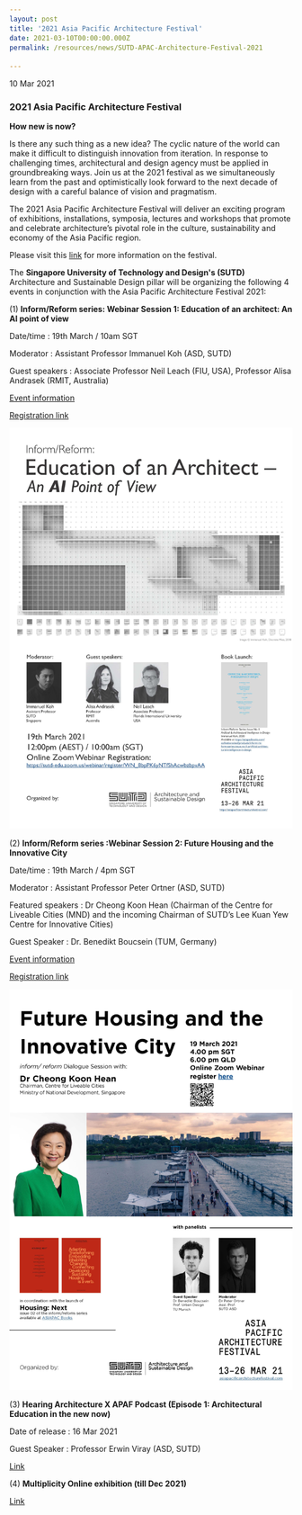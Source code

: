 ```yaml
---
layout: post
title: '2021 Asia Pacific Architecture Festival'
date: 2021-03-10T00:00:00.000Z
permalink: /resources/news/SUTD-APAC-Architecture-Festival-2021

---
```


10 Mar 2021

### **2021 Asia Pacific Architecture Festival**

**How new is now?**

Is there any such thing as a new idea? The cyclic nature of the world can make it difficult to distinguish innovation from iteration. In response to challenging times, architectural and design agency must be applied in groundbreaking ways. Join us at the 2021 festival as we simultaneously learn from the past and optimistically look forward to the next decade of design with a careful balance of vision and pragmatism.
 
The 2021 Asia Pacific Architecture Festival will deliver an exciting program of exhibitions, installations, symposia, lectures and workshops that promote and celebrate architecture’s pivotal role in the culture, sustainability and economy of the Asia Pacific region.

Please visit this [link](https://asiapacificarchitecturefestival.com/) for more information on the festival. 

The **Singapore University of Technology and Design's (SUTD)** Architecture and Sustainable Design pillar will be organizing the following 4 events in conjunction with the Asia Pacific Architecture Festival 2021:

(1) **Inform/Reform series: Webinar Session 1: Education of an architect: An AI point of view**

Date/time		: 19th March / 10am SGT

Moderator		: Assistant Professor Immanuel Koh (ASD, SUTD)

Guest speakers		: Associate Professor Neil Leach (FIU, USA), Professor Alisa Andrasek (RMIT, Australia)
                    
[Event information](https://asiapacificarchitecturefestival.com/2021/event/education-of-an-architect-an-ai-point-of-view) 

[Registration link](https://sutd-edu.zoom.us/webinar/register/WN_8bpPK6yNTfShAcwbzbpvAA) 

![SUTD APAC Webinar Poster](/images/SUTD_EducationOfArchitectAI.jpg)

(2) **Inform/Reform series :Webinar Session 2: Future Housing and the Innovative City**

Date/time		: 19th March / 4pm SGT

Moderator		: Assistant Professor Peter Ortner (ASD, SUTD)

Featured speakers	: Dr Cheong Koon Hean (Chairman of the Centre for Liveable Cities (MND) and the incoming Chairman of SUTD’s Lee Kuan Yew Centre for Innovative Cities)

Guest Speaker		: Dr. Benedikt Boucsein (TUM, Germany)

[Event information]( https://asiapacificarchitecturefestival.com/2021/event/inform-reform-housing-and-the-liveable-city)

[Registration link](https://sutd-edu.zoom.us/webinar/register/WN_wHrtzL97R-uAxxtQcXeDnw)  

![SUTD APAC Webinar Poster](/images/SUTD_FutureHousing.jpg)

(3) **Hearing Architecture X APAF Podcast (Episode 1: Architectural Education in the new now)**

Date of release		: 16 Mar 2021

Guest Speaker		: Professor Erwin Viray (ASD, SUTD)

[Link](https://asiapacificarchitecturefestival.com/2021/event/hearing-architecture-x-apaf-podcast)  


(4) **Multiplicity Online exhibition (till Dec 2021)**

[Link](https://asiapacificarchitecturefestival.com/2021/event/architecture-and-sustainable-design-grad-show-6-multiplicity)
